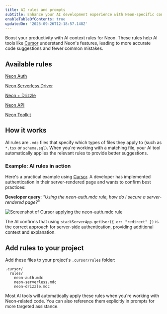 ```yaml
---
title: AI rules and prompts
subtitle: Enhance your AI development experience with Neon-specific context rules
enableTableOfContents: true
updatedOn: '2025-09-26T12:18:57.148Z'
---
```


Boost your productivity with AI context rules for Neon. These rules help AI tools like [Cursor](https://www.cursor.so/) understand Neon's features, leading to more accurate code suggestions and fewer common mistakes.

## Available rules

<DetailIconCards>

<a href="/docs/ai/ai-rules-neon-auth" description="Stack Auth integration, database syncing, and authentication patterns" icon="lock-landscape">Neon Auth</a>

<a href="/docs/ai/ai-rules-neon-serverless" description="Efficient queries, connection pooling, and serverless best practices" icon="network">Neon Serverless Driver</a>

<a href="/docs/ai/ai-rules-neon-drizzle" description="ORM setup, schema management, and usage patterns with Drizzle" icon="drizzle">Neon + Drizzle</a>

<a href="/docs/ai/ai-rules-neon-api" description="Use the Neon API to programmatically manage your resources" icon="code">Neon API</a>

<a href="/docs/ai/ai-rules-neon-toolkit" description="Quickly spin up Postgres databases and run SQL queries with @neondatabase/toolkit" icon="database">Neon Toolkit</a>

</DetailIconCards>

## How it works

AI rules are `.mdc` files that specify which types of files they apply to (such as `*.tsx` or `schema.sql`). When you're working with a matching file, your AI tool automatically applies the relevant rules to provide better suggestions.

### Example: AI rules in action

Here's a practical example using [Cursor](https://www.cursor.so). A developer has implemented authentication in their server-rendered page and wants to confirm best practices:

**Developer query**: _"Using the neon-auth.mdc rule, how do I secure a server-rendered page?"_

![Screenshot of Cursor applying the neon-auth.mdc rule](/docs/ai/ai-rules.png)

The AI confirms that using `stackServerApp.getUser({ or: "redirect" })` is the correct approach for server-side authentication, providing additional context and explanation.

## Add rules to your project

Add these files to your project's `.cursor/rules` folder:

```text
.cursor/
  rules/
    neon-auth.mdc
    neon-serverless.mdc
    neon-drizzle.mdc
```

Most AI tools will automatically apply these rules when you're working with Neon-related code. You can also reference them explicitly in prompts for more targeted assistance.
